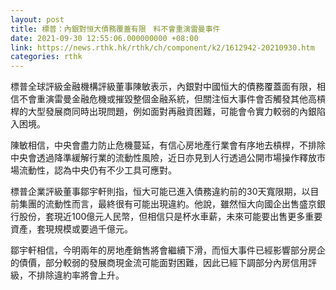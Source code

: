```yaml
---
layout: post
title: 標普：內銀對恒大債務覆蓋有限　料不會重演雷曼事件
date: 2021-09-30 12:55:06.000000000 +08:00
link: https://news.rthk.hk/rthk/ch/component/k2/1612942-20210930.htm
categories: rthk
---
```


標普全球評級金融機構評級董事陳敏表示，內銀對中國恒大的債務覆蓋面有限，相信不會重演雷曼金融危機或摧毀整個金融系統，但關注恒大事件會否觸發其他高槓桿的大型發展商同時出現問題，例如面對再融資困難，可能會令實力較弱的內銀陷入困境。

陳敏相信，中央會盡力防止危機蔓延，有信心房地產行業會有序地去槓桿，不排除中央會透過降準緩解行業的流動性風險，近日亦見到人行透過公開市場操作釋放市場流動性，認為中央仍有不少工具可應對。

標普企業評級董事鄒宇軒則指，恒大可能已進入債務違約前的30天寬限期，以目前集團的流動性而言，最終很有可能出現違約。他說，雖然恒大向國企出售盛京銀行股份，套現近100億元人民幣，但相信只是杯水車薪，未來可能要出售更多重要資產，套現規模或要過千億元。

鄒宇軒相信，今明兩年的房地產銷售將會繼續下滑，而恒大事件已經影響部分房企的債價，部分較弱的發展商現金流可能面對困難，因此已經下調部分內房信用評級，不排除違約率將會上升。
